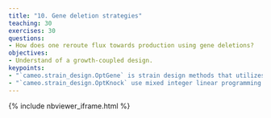 ```yaml
---
title: "10. Gene deletion strategies"
teaching: 30
exercises: 30
questions:
- How does one reroute flux towards production using gene deletions?
objectives:
- Understand of a growth-coupled design.
keypoints:
- "`cameo.strain_design.OptGene` is strain design methods that utilizes genetic algorithms to determine gene (or reaction) knockout combinations that are likely to increase production."
- "`cameo.strain_design.OptKnock` use mixed integer linear programming to compute knockout combinations that couple production to growth."
---
```


{% include nbviewer_iframe.html %}
